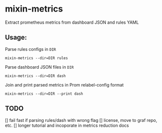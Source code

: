 # mixin-metrics

Extract prometheus metrics from dashboard JSON and rules YAML

## Usage:

Parse rules configs in `DIR`
```
mixin-metrics --dir=DIR rules
```

Parse dashboard JSON files in `DIR`
```
mixin-metrics --dir=DIR dash 
```

Join and print parsed metrics in Prom relabel-config format
```
mixin-metrics --dir=DIR --print dash
```

## TODO

[] fail fast if parsing rules/dash with wrong flag
[] license, move to graf repo, etc.
[] longer tutorial and incoporate in metrics reduction docs
